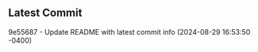 
## Latest Commit
9e55687 - Update README with latest commit info (2024-08-29 16:53:50 -0400) <Yunxi-Zhou>
